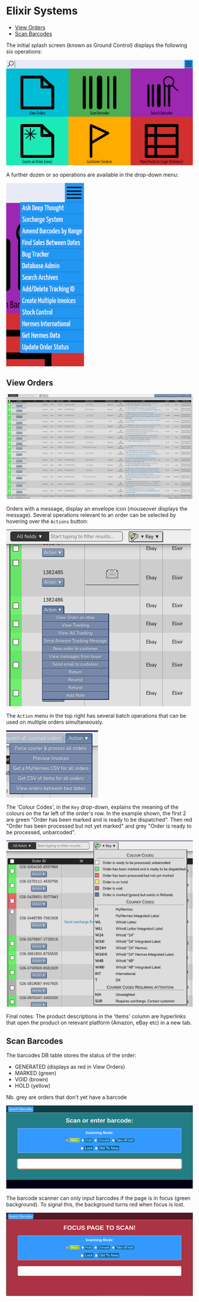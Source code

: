 # Elixir Systems

* [View Orders](#view-orders)
* [Scan Barcodes](#scan-barcodes)

The initial splash screen (known as Ground Control) displays the following six operations:

![Image of Ground Control](docs/imgs/ground_control.png)

A further dozen or so operations are available in the drop-down menu:

![Image of Ground Control drop-down](docs/imgs/gc_menu.png)

## View Orders

![Image of View Orders](docs/imgs/view_orders.png)

Orders with a message, display an envelope icon (mouseover displays the message). Several operations relevant to an order can be selected by hovering over the `Actions` button:

![Image of action menu and messages](docs/imgs/vo_action_menu_and_messages.png)

The `Action` menu in the top right has several batch operations that can be used on multiple orders simultaneously.

![Image of batch actions](docs/imgs/batch_actions.png)

The 'Colour Codes', in the `Key` drop-down, explains the meaning of the colours on the far left of the order's row. In the example shown, the first 2 are green "Order has been marked and is ready to be dispatched". Then red "Order has been processed but not yet marked" and grey "Order is ready to be processed, unbarcoded".

![Image of view orders key](docs/imgs/vo_key.png)

Final notes: The product descriptions in the 'Items' column are hyperlinks that open the product on relevant platform (Amazon, eBay etc) in a new tab.


## Scan Barcodes

The barcodes DB table stores the status of the order:

* GENERATED (displays as red in View Orders)
* MARKED (green)
* VOID (brown)
* HOLD (yellow)

Nb. grey are orders that don't yet have a barcode

![Image of Scan Barcodes](docs/imgs/scan_barcodes.png)

The barcode scanner can only input barcodes if the page is in focus (green background). To signal this, the background turns red when focus is lost.

![Image of Scan Barcodes](docs/imgs/scan_barcodes_red.png)

